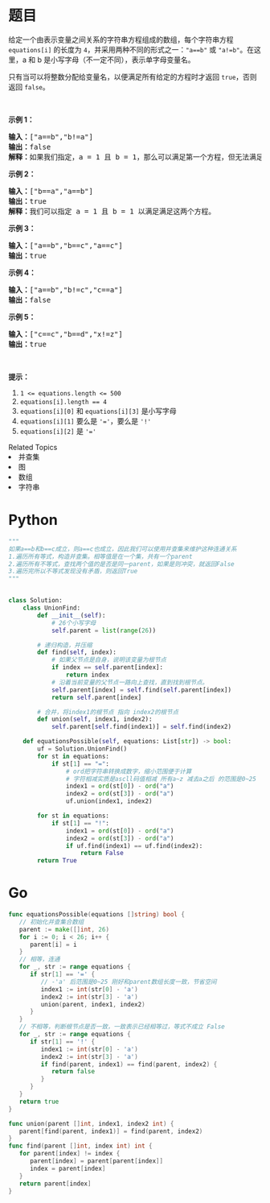 # 题目
<p>给定一个由表示变量之间关系的字符串方程组成的数组，每个字符串方程 <code>equations[i]</code> 的长度为 <code>4</code>，并采用两种不同的形式之一：<code>&quot;a==b&quot;</code> 或&nbsp;<code>&quot;a!=b&quot;</code>。在这里，a 和 b 是小写字母（不一定不同），表示单字母变量名。</p>

<p>只有当可以将整数分配给变量名，以便满足所有给定的方程时才返回&nbsp;<code>true</code>，否则返回 <code>false</code>。&nbsp;</p>

<p>&nbsp;</p>

<ol>
</ol>

<p><strong>示例 1：</strong></p>

<pre><strong>输入：</strong>[&quot;a==b&quot;,&quot;b!=a&quot;]
<strong>输出：</strong>false
<strong>解释：</strong>如果我们指定，a = 1 且 b = 1，那么可以满足第一个方程，但无法满足第二个方程。没有办法分配变量同时满足这两个方程。
</pre>

<p><strong>示例 2：</strong></p>

<pre><strong>输入：</strong>[&quot;b==a&quot;,&quot;a==b&quot;]
<strong>输出：</strong>true
<strong>解释：</strong>我们可以指定 a = 1 且 b = 1 以满足满足这两个方程。
</pre>

<p><strong>示例 3：</strong></p>

<pre><strong>输入：</strong>[&quot;a==b&quot;,&quot;b==c&quot;,&quot;a==c&quot;]
<strong>输出：</strong>true
</pre>

<p><strong>示例 4：</strong></p>

<pre><strong>输入：</strong>[&quot;a==b&quot;,&quot;b!=c&quot;,&quot;c==a&quot;]
<strong>输出：</strong>false
</pre>

<p><strong>示例 5：</strong></p>

<pre><strong>输入：</strong>[&quot;c==c&quot;,&quot;b==d&quot;,&quot;x!=z&quot;]
<strong>输出：</strong>true
</pre>

<p>&nbsp;</p>

<p><strong>提示：</strong></p>

<ol>
	<li><code>1 &lt;= equations.length &lt;= 500</code></li>
	<li><code>equations[i].length == 4</code></li>
	<li><code>equations[i][0]</code> 和&nbsp;<code>equations[i][3]</code>&nbsp;是小写字母</li>
	<li><code>equations[i][1]</code> 要么是&nbsp;<code>&#39;=&#39;</code>，要么是&nbsp;<code>&#39;!&#39;</code></li>
	<li><code>equations[i][2]</code>&nbsp;是&nbsp;<code>&#39;=&#39;</code></li>
</ol>
<div><div>Related Topics</div><div><li>并查集</li><li>图</li><li>数组</li><li>字符串</li></div></div>

# Python

```python
"""
如果a==b和b==c成立，则a==c也成立，因此我们可以使用并查集来维护这种连通关系
1.遍历所有等式，构造并查集。相等值是在一个集，共有一个parent
2.遍历所有不等式，查找两个值的是否是同一parent，如果是则冲突，就返回False
3.遍历完所以不等式发现没有矛盾，则返回True
"""


class Solution:
    class UnionFind:
        def __init__(self):
            # 26个小写字母
            self.parent = list(range(26))

        # 递归构造，并压缩
        def find(self, index):
            # 如果父节点是自身，说明该变量为根节点
            if index == self.parent[index]:
                return index
            # 沿着当前变量的父节点一路向上查找，直到找到根节点。
            self.parent[index] = self.find(self.parent[index])
            return self.parent[index]

        # 合并，将index1的根节点 指向 index2的根节点
        def union(self, index1, index2):
            self.parent[self.find(index1)] = self.find(index2)

    def equationsPossible(self, equations: List[str]) -> bool:
        uf = Solution.UnionFind()
        for st in equations:
            if st[1] == "=":
                # ord把字符串转换成数字，缩小范围便于计算
                # 字符相减实质是ascll码值相减 所有a~z 减去a之后 的范围是0~25
                index1 = ord(st[0]) - ord("a")
                index2 = ord(st[3]) - ord("a")
                uf.union(index1, index2)

        for st in equations:
            if st[1] == "!":
                index1 = ord(st[0]) - ord("a")
                index2 = ord(st[3]) - ord("a")
                if uf.find(index1) == uf.find(index2):
                    return False
        return True
```

# Go

```go
func equationsPossible(equations []string) bool {
   // 初始化并查集合数组
   parent := make([]int, 26)
   for i := 0; i < 26; i++ {
      parent[i] = i
   }
   // 相等，连通
   for _, str := range equations {
      if str[1] == '=' {
         // -'a' 后范围是0~25 刚好和parent数组长度一致，节省空间
         index1 := int(str[0] - 'a')
         index2 := int(str[3] - 'a')
         union(parent, index1, index2)
      }
   }
   // 不相等，判断根节点是否一致，一致表示已经相等过，等式不成立 False
   for _, str := range equations {
      if str[1] == '!' {
         index1 := int(str[0] - 'a')
         index2 := int(str[3] - 'a')
         if find(parent, index1) == find(parent, index2) {
            return false
         }
      }
   }
   return true
}

func union(parent []int, index1, index2 int) {
   parent[find(parent, index1)] = find(parent, index2)
}
func find(parent []int, index int) int {
   for parent[index] != index {
      parent[index] = parent[parent[index]]
      index = parent[index]
   }
   return parent[index]
}
```

